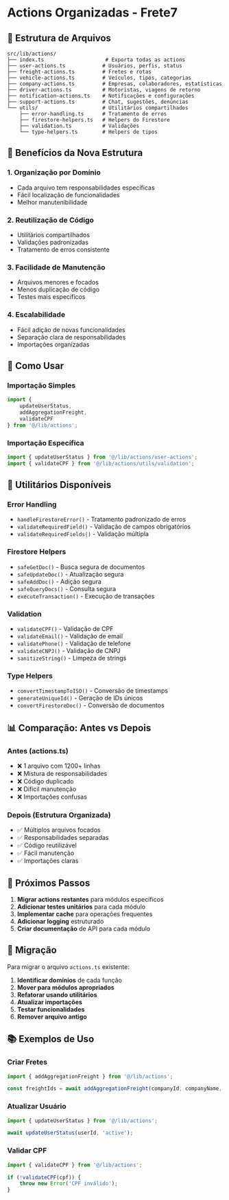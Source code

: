 # Actions Organizadas - Frete7

## 📁 Estrutura de Arquivos

```
src/lib/actions/
├── index.ts                    # Exporta todas as actions
├── user-actions.ts            # Usuários, perfis, status
├── freight-actions.ts         # Fretes e rotas
├── vehicle-actions.ts         # Veículos, tipos, categorias
├── company-actions.ts         # Empresas, colaboradores, estatísticas
├── driver-actions.ts          # Motoristas, viagens de retorno
├── notification-actions.ts    # Notificações e configurações
├── support-actions.ts         # Chat, sugestões, denúncias
└── utils/                     # Utilitários compartilhados
    ├── error-handling.ts      # Tratamento de erros
    ├── firestore-helpers.ts   # Helpers do Firestore
    ├── validation.ts          # Validações
    └── type-helpers.ts        # Helpers de tipos
```

## 🚀 Benefícios da Nova Estrutura

### **1. Organização por Domínio**
- Cada arquivo tem responsabilidades específicas
- Fácil localização de funcionalidades
- Melhor manutenibilidade

### **2. Reutilização de Código**
- Utilitários compartilhados
- Validações padronizadas
- Tratamento de erros consistente

### **3. Facilidade de Manutenção**
- Arquivos menores e focados
- Menos duplicação de código
- Testes mais específicos

### **4. Escalabilidade**
- Fácil adição de novas funcionalidades
- Separação clara de responsabilidades
- Importações organizadas

## 📝 Como Usar

### **Importação Simples**
```typescript
import { 
    updateUserStatus, 
    addAggregationFreight,
    validateCPF 
} from '@/lib/actions';
```

### **Importação Específica**
```typescript
import { updateUserStatus } from '@/lib/actions/user-actions';
import { validateCPF } from '@/lib/actions/utils/validation';
```

## 🔧 Utilitários Disponíveis

### **Error Handling**
- `handleFirestoreError()` - Tratamento padronizado de erros
- `validateRequiredField()` - Validação de campos obrigatórios
- `validateRequiredFields()` - Validação múltipla

### **Firestore Helpers**
- `safeGetDoc()` - Busca segura de documentos
- `safeUpdateDoc()` - Atualização segura
- `safeAddDoc()` - Adição segura
- `safeQueryDocs()` - Consulta segura
- `executeTransaction()` - Execução de transações

### **Validation**
- `validateCPF()` - Validação de CPF
- `validateEmail()` - Validação de email
- `validatePhone()` - Validação de telefone
- `validateCNPJ()` - Validação de CNPJ
- `sanitizeString()` - Limpeza de strings

### **Type Helpers**
- `convertTimestampToISO()` - Conversão de timestamps
- `generateUniqueId()` - Geração de IDs únicos
- `convertFirestoreDoc()` - Conversão de documentos

## 📊 Comparação: Antes vs Depois

### **Antes (actions.ts)**
- ❌ 1 arquivo com 1200+ linhas
- ❌ Mistura de responsabilidades
- ❌ Código duplicado
- ❌ Difícil manutenção
- ❌ Importações confusas

### **Depois (Estrutura Organizada)**
- ✅ Múltiplos arquivos focados
- ✅ Responsabilidades separadas
- ✅ Código reutilizável
- ✅ Fácil manutenção
- ✅ Importações claras

## 🎯 Próximos Passos

1. **Migrar actions restantes** para módulos específicos
2. **Adicionar testes unitários** para cada módulo
3. **Implementar cache** para operações frequentes
4. **Adicionar logging** estruturado
5. **Criar documentação** de API para cada módulo

## 🔄 Migração

Para migrar o arquivo `actions.ts` existente:

1. **Identificar domínios** de cada função
2. **Mover para módulos apropriados**
3. **Refatorar usando utilitários**
4. **Atualizar importações**
5. **Testar funcionalidades**
6. **Remover arquivo antigo**

## 📚 Exemplos de Uso

### **Criar Fretes**
```typescript
import { addAggregationFreight } from '@/lib/actions';

const freightIds = await addAggregationFreight(companyId, companyName, freightData);
```

### **Atualizar Usuário**
```typescript
import { updateUserStatus } from '@/lib/actions';

await updateUserStatus(userId, 'active');
```

### **Validar CPF**
```typescript
import { validateCPF } from '@/lib/actions';

if (!validateCPF(cpf)) {
    throw new Error('CPF inválido');
}
```
